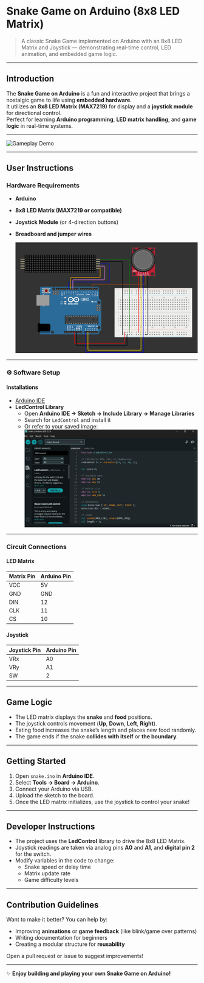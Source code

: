 #  Snake Game on Arduino (8x8 LED Matrix)

> A classic Snake Game implemented on Arduino with an 8x8 LED Matrix and Joystick — demonstrating real-time control, LED animation, and embedded game logic.

---

##  Introduction  
The **Snake Game on Arduino** is a fun and interactive project that brings a nostalgic game to life using **embedded hardware**.  
It utilizes an **8x8 LED Matrix (MAX7219)** for display and a **joystick module** for directional control.  
Perfect for learning **Arduino programming**, **LED matrix handling**, and **game logic** in real-time systems.

---


  ![Gameplay Demo](images/demo.gif)

---

##  User Instructions  

###  Hardware Requirements  
- **Arduino**  
- **8x8 LED Matrix (MAX7219 or compatible)**  
- **Joystick Module** (or 4-direction buttons)  
- **Breadboard and jumper wires**

  ![Circuit Diagram](images/circuit.png)

---

### ⚙️ Software Setup  

#### Installations  
- [Arduino IDE](https://www.arduino.cc/en/software)  
- **LedControl Library**  
  - Open **Arduino IDE → Sketch → Include Library → Manage Libraries**  
  - Search for `LedControl` and install it  
  - Or refer to your saved image:  
    ![LedControl library](images/lib.jpg)

---

###  Circuit Connections  

#### LED Matrix  
| Matrix Pin | Arduino Pin |
|-------------|-------------|
| VCC         | 5V          |
| GND         | GND         |
| DIN         | 12          |
| CLK         | 11          |
| CS          | 10          |

#### Joystick  
| Joystick Pin | Arduino Pin |
|---------------|-------------|
| VRx           | A0          |
| VRy           | A1          |
| SW            | 2           |

---

##  Game Logic  
- The LED matrix displays the **snake** and **food** positions.  
- The joystick controls movement (**Up**, **Down**, **Left**, **Right**).  
- Eating food increases the snake’s length and places new food randomly.  
- The game ends if the snake **collides with itself** or **the boundary**.

---

##  Getting Started  

1. Open `snake.ino` in **Arduino IDE**.  
2. Select **Tools → Board → Arduino**.  
3. Connect your Arduino via USB.  
4. Upload the sketch to the board.  
5. Once the LED matrix initializes, use the joystick to control your snake!

---

##  Developer Instructions  
- The project uses the **LedControl** library to drive the 8x8 LED Matrix.  
- Joystick readings are taken via analog pins **A0** and **A1**, and **digital pin 2** for the switch.  
- Modify variables in the code to change:
  - Snake speed or delay time  
  - Matrix update rate  
  - Game difficulty levels  

---

##  Contribution Guidelines  
Want to make it better? You can help by:  
- Improving **animations** or **game feedback** (like blink/game over patterns)  
- Writing documentation for beginners  
- Creating a modular structure for **reusability**

Open a pull request or issue to suggest improvements!

---


✨ **Enjoy building and playing your own Snake Game on Arduino!**
